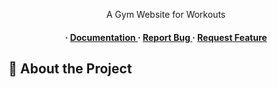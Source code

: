 <div align='center'>

<p>A Gym Website for Workouts</p>

<h4> <span> · </span> <a href="https://github.com/Aman254/PrimeFitnessStudio/blob/master/README.md"> Documentation </a> <span> · </span> <a href="https://github.com/Aman254/PrimeFitnessStudio/issues"> Report Bug </a> <span> · </span> <a href="https://github.com/Aman254/PrimeFitnessStudio/issues"> Request Feature </a> </h4>


</div>

## :star2: About the Project
